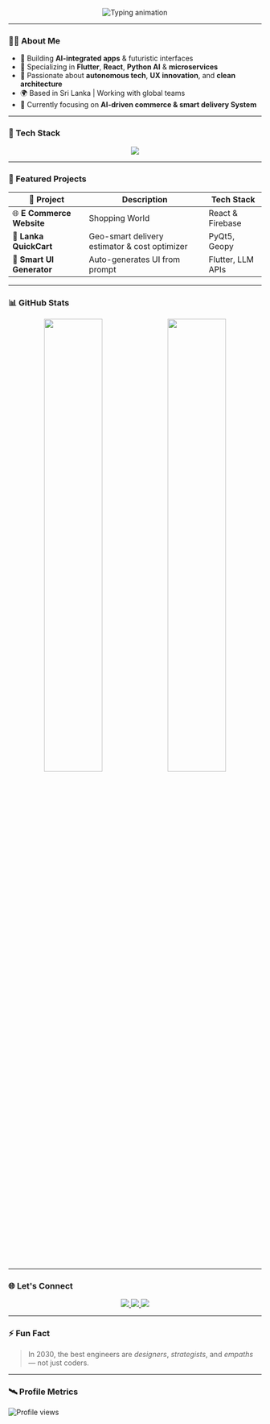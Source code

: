 <!-- Animated Typing Intro -->
<p align="center">
  <img src="https://readme-typing-svg.demolab.com?font=JetBrains+Mono&size=22&duration=2500&pause=1200&center=true&vCenter=true&width=500&lines=Hi%2C+I'm+Ashen+%F0%9F%8C%9F;Full-Stack+Engineer+%7C+AI+Enthusiast;Crafting+the+future+with+code;2030-ready+Tech+Architect" alt="Typing animation" />
</p>

---

### 👨‍🚀 About Me
- 💼 Building **AI-integrated apps** & futuristic interfaces  
- 📱 Specializing in **Flutter**, **React**, **Python AI** & **microservices**  
- 🧠 Passionate about **autonomous tech**, **UX innovation**, and **clean architecture**  
- 🌍 Based in Sri Lanka | Working with global teams  
- 🎯 Currently focusing on **AI-driven commerce & smart delivery System**

---

### 🚀 Tech Stack
<p align="center">
  <img src="https://skillicons.dev/icons?i=flutter,react,python,js,ts,dart,figma,firebase,linux,github,java,tailwind,fastapi&perline=8" />
</p>

---

### 🧠 Featured Projects

| 🚀 Project | Description | Tech Stack |
|-----------|-------------|------------|
| 🌐 **E Commerce Website** | Shopping World | React & Firebase |
| 🚗 **Lanka QuickCart** | Geo-smart delivery estimator & cost optimizer | PyQt5, Geopy |
| 🎨 **Smart UI Generator** | Auto-generates UI from prompt | Flutter, LLM APIs |

---

### 📊 GitHub Stats
<p align="center">
  <img src="https://github-readme-stats.vercel.app/api?username=yourusername&show_icons=true&theme=react&count_private=true&hide=issues" width="48%" />
  <img src="https://github-readme-streak-stats.herokuapp.com?user=yourusername&theme=react" width="48%" />
</p>

---

### 🌐 Let's Connect

<p align="center">
  <a href="mailto:your.email@example.com">
    <img src="https://img.shields.io/badge/Gmail-D14836?style=for-the-badge&logo=gmail&logoColor=white" />
  </a>
  <a href="https://linkedin.com/in/yourlinkedin">
    <img src="https://img.shields.io/badge/LinkedIn-blue?style=for-the-badge&logo=linkedin&logoColor=white" />
  </a>
  <a href="https://ashenruvinda.github.io/PortfolioWEB-Html-Css-Js-/">
    <img src="https://img.shields.io/badge/Portfolio-000?style=for-the-badge&logo=vercel&logoColor=white" />
  </a>
</p>

---

### ⚡ Fun Fact
> In 2030, the best engineers are *designers*, *strategists*, and *empaths* — not just coders.

---

### 🛰️ Profile Metrics
![Profile views](https://komarev.com/ghpvc/?username=yourusername&color=blueviolet)
